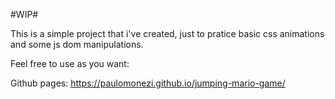 #WIP#

This is a simple project that i've created, just to pratice basic css animations and some js dom manipulations.

Feel free to use as you want:

Github pages: https://paulomonezi.github.io/jumping-mario-game/


